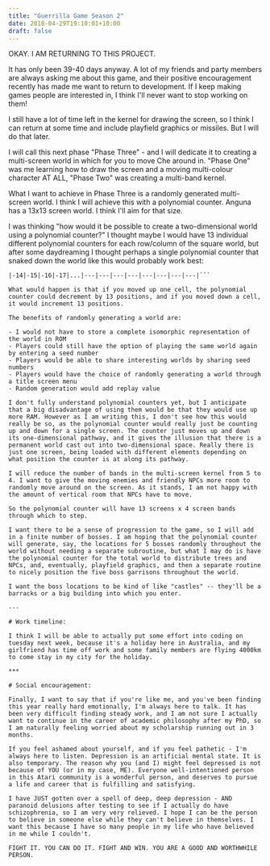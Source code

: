 ```yaml
---
title: "Guerrilla Game Season 2"
date: 2018-04-29T19:10:01+10:00
draft: false
---
```


OKAY. I AM RETURNING TO THIS PROJECT.

It has only been 39-40 days anyway. A lot of my friends and party members are always asking me about this game, and their positive encouragement recently has made me want to return to development. If I keep making games people are interested in, I think I'll never want to stop working on them!

I still have a lot of time left in the kernel for drawing the screen, so I think I can return at some time and include playfield graphics or missiles. But I will do that later.

I will call this next phase "Phase Three" - and I will dedicate it to creating a multi-screen world in which for you to move Che around in. "Phase One" was me learning how to draw the screen and a moving multi-colour character AT ALL, "Phase Two" was creating a multi-band kernel.

What I want to achieve in Phase Three is a randomly generated multi-screen world. I think I will achieve this with a polynomial counter. Anguna has a 13x13 screen world. I think I'll aim for that size.

I was thinking "how would it be possible to create a two-dimensional world using a polynomial counter?" I thought maybe I would have 13 individual different polynomial counters for each row/column of the square world, but after some daydreaming I thought perhaps a single polynomial counter that snaked down the world like this would probably work best:

```|-1-|-2-|-3-|-4-|-5-|-6-|-7-|-8-|-8-|-10|-11|-12|-13|
|-14|-15|-16|-17|...|---|---|---|---|---|---|---|---|```

What would happen is that if you moved up one cell, the polynomial counter could decrement by 13 positions, and if you moved down a cell, it would increment 13 positions.

The benefits of randomly generating a world are:

- I would not have to store a complete isomorphic representation of the world in ROM
- Players could still have the option of playing the same world again by entering a seed number
- Players would be able to share interesting worlds by sharing seed numbers
- Players would have the choice of randomly generating a world through a title screen menu
- Random generation would add replay value

I don't fully understand polynomial counters yet, but I anticipate that a big disadvantage of using them would be that they would use up more RAM. However as I am writing this, I don't see how this would really be so, as the polynomial counter would really just be counting up and down for a single screen. The counter just moves up and down its one-dimensional pathway, and it gives the illusion that there is a permanent world cast out into two-dimensional space. Really there is just one screen, being loaded with different elements depending on what position the counter is at along its pathway.

I will reduce the number of bands in the multi-screen kernel from 5 to 4. I want to give the moving enemies and friendly NPCs more room to randomly move around on the screen. As it stands, I am not happy with the amount of vertical room that NPCs have to move.

So the polynomial counter will have 13 screens x 4 screen bands through which to step.

I want there to be a sense of progression to the game, so I will add in a finite number of bosses. I am hoping that the polynomial counter will generate, say, the locations for 5 bosses randomly throughout the world without needing a separate subroutine, but what I may do is have the polynomial counter for the total world to distribute trees and NPCs, and, eventually, playfield graphics, and then a separate routine to nicely position the five boss garrisons throughout the world.

I want the boss locations to be kind of like "castles" -- they'll be a barracks or a big building into which you enter.

---

# Work timeline:

I think I will be able to actually put some effort into coding on tuesday next week, because it's a holiday here in Australia, and my girlfriend has time off work and some family members are flying 4000km to come stay in my city for the holiday.

***

# Social encouragement:

Finally, I want to say that if you're like me, and you've been finding this year really hard emotionally, I'm always here to talk. It has been very difficult finding steady work, and I am not sure I actually want to continue in the career of academic philosophy after my PhD, so I am naturally feeling worried about my scholarship running out in 3 months.

If you feel ashamed about yourself, and if you feel pathetic - I'm always here to listen. Depression is an artificial mental state. It is also temporary. The reason why you (and I) might feel depressed is not because of YOU (or in my case, ME). Everyone well-intentioned person in this Atari community is a wonderful person, and deserves to pursue a life and career that is fulfilling and satisfying.

I have JUST gotten over a spell of deep, deep depression - AND paranoid delusions after testing to see if I actually do have schizophrenia, so I am very very relieved. I hope I can be the person to believe in someone else while they can't believe in themselves. I want this because I have so many people in my life who have believed in me while I couldn't.

FIGHT IT. YOU CAN DO IT. FIGHT AND WIN. YOU ARE A GOOD AND WORTHWHILE PERSON.
